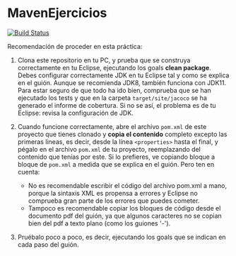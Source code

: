 # MavenEjercicios

[![Build Status](https://travis-ci.org/ualhmis/mavenEjercicios.svg?branch=master)](https://travis-ci.org/ualhmis/mavenEjercicios)


Recomendación de proceder en esta práctica:
1. Clona este repositorio en tu PC, y prueba que se construya correctamente en tu Eclipse, ejecutando los goals __clean package__. Debes configurar correctamente JDK en tu Eclipse tal y como se explica en el guión. Aunque se recomienda JDK8, también funciona con JDK11. Para estar seguro de que todo ha ido bien, comprueba que se han ejecutado los tests y que en la carpeta `target/site/jacoco` se ha generado el informe de cobertura. Si no se así, el problema es de tu Eclipse: revisa la configuración de JDK.

2. Cuando funcione correctamente, abre el archivo `pom.xml` de este proyecto que tienes clonado y **copia el contenido** completo excepto las primeras lineas, es decir, desde la línea `<properties>` hasta el final, y pégalo en el archivo `pom.xml` de tu proyecto, reemplazando del contenido que tenías por este. Si lo prefieres, ve copiando bloque a bloque de `pom.xml` a medida que se explica en el guión. Pero ten en cuenta: 
    - No es recomendable escribir el código del archivo pom.xml a mano, porque la sintaxis XML es propensa a errores y Eclipse no comprueba gran parte de los errores que puedes cometer.
    - Tampoco es recomendable copiar los bloques de código desde el documento pdf del guión, ya que algunos caracteres no se copian bien del pdf a texto plano (como los guiones '-').

3. Pruébalo poco a poco, es decir, ejecutando  los goals que se indican en cada paso del guión.